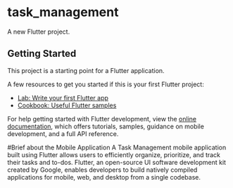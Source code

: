 # task_management

A new Flutter project.

## Getting Started

This project is a starting point for a Flutter application.

A few resources to get you started if this is your first Flutter project:

- [Lab: Write your first Flutter app](https://docs.flutter.dev/get-started/codelab)
- [Cookbook: Useful Flutter samples](https://docs.flutter.dev/cookbook)

For help getting started with Flutter development, view the
[online documentation](https://docs.flutter.dev/), which offers tutorials,
samples, guidance on mobile development, and a full API reference.

#Brief about the Mobile Application
A Task Management mobile application built using Flutter allows users to efficiently organize, prioritize, and track their tasks and to-dos. Flutter, an open-source UI software development kit created by Google, enables developers to build natively compiled applications for mobile, web, and desktop from a single codebase.
